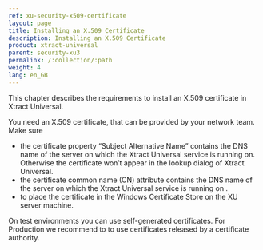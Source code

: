 ```yaml
---
ref: xu-security-x509-certificate
layout: page
title: Installing an X.509 Certificate
description: Installing an X.509 Certificate
product: xtract-universal
parent: security-xu3
permalink: /:collection/:path
weight: 4
lang: en_GB
---
```


This chapter describes the requirements to install an X.509 certificate in Xtract Universal. 

You need an X.509 certificate, that can be provided by your network team. Make sure 
- the certificate property “Subject Alternative Name” contains the DNS name of the server on which the Xtract Universal service is running on. Otherwise the certificate won’t appear in the lookup dialog of Xtract Universal.
- the certificate common name (CN) attribute contains the DNS name of the server on which the Xtract Universal service is running on .
- to place the certificate in the Windows Certificate Store on the XU server machine.

On test environments you can use self-generated certificates. For Production we recommend to to use certificates released by a certificate authority. 



 

